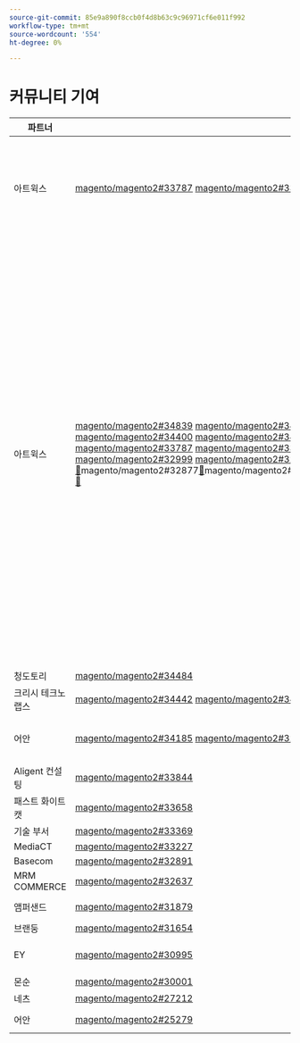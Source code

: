 ```yaml
---
source-git-commit: 85e9a890f8ccb0f4d8b63c9c96971cf6e011f992
workflow-type: tm+mt
source-wordcount: '554'
ht-degree: 0%

---
```

# 커뮤니티 기여

| 파트너 | 가져오기 요청 | 관련 GitHub 문제 |
| ------- | ------- | ------- |
| 아트윅스 | [magento/magento2#33787](https://github.com/magento/magento2/pull/33787) [magento/magento2#33662](https://github.com/magento/magento2/pull/33662) [magento/magento2#33661](https://github.com/magento/magento2/pull/33661) [magento/magento2#33431](https://github.com/magento/magento2/pull/33431) [magento/magento2#33232](https://github.com/magento/magento2/pull/33232) [magento/magento2#33218](https://github.com/magento/magento2/pull/33218) [magento/magento2#33214](https://github.com/magento/magento2/pull/33214) [magento/magento2#32226](https://github.com/magento/magento2/pull/32226) [magento/magento2#32139](https://github.com/magento/magento2/pull/32139) [magento/magento2#32133](https://github.com/magento/magento2/pull/32133) [magento/magento#32117232112](https://github.com/magento/magento2/pull/32117) [magento/magento2#](https://github.com/magento/magento2/pull/32112) | [magento/magento2#33689](https://github.com/magento/magento2/issues/33689) [magento/magento2#33635](https://github.com/magento/magento2/issues/33635) [magento/magento2#33556](https://github.com/magento/magento2/issues/33556) [magento/magento2#33806](https://github.com/magento/magento2/issues/33806) [magento/magento2#32381](https://github.com/magento/magento2/issues/32381) [magento/magento2#33786](https://github.com/magento/magento2/issues/33786) [magento/magento2#33785](https://github.com/magento/magento2/issues/33785) [magento/magento2#33784](https://github.com/magento/magento2/issues/33784) [magento/magento2#33775](https://github.com/magento/magento2/issues/33775) |
| 아트윅스 | [magento/magento2#34839](https://github.com/magento/magento2/pull/34839) [magento/magento2#34827](https://github.com/magento/magento2/pull/34827) [magento/magento2#34821](https://github.com/magento/magento2/pull/34821) [magento/magento2#34820](https://github.com/magento/magento2/pull/34820) [magento/magento2#34819](https://github.com/magento/magento2/pull/34819) [magento/magento2#34793](https://github.com/magento/magento2/pull/34793) [magento/magento2#34788](https://github.com/magento/magento2/pull/34788) [magento/magento2#34781](https://github.com/magento/magento2/pull/34781) [magento/magento2#34774](https://github.com/magento/magento2/pull/34774) [magento/magento2#34769](https://github.com/magento/magento2/pull/34769) [magento/magento#34737234617](https://github.com/magento/magento2/pull/34737) [magento/magento2#34522](https://github.com/magento/magento2/pull/34617) [magento/magento2#34492](https://github.com/magento/magento2/pull/34522) [magento/magento2#34491](https://github.com/magento/magento2/pull/34492) [magento/magento2#34470](https://github.com/magento/magento2/pull/34491) [magento/magento2#34419](https://github.com/magento/magento2/pull/34470) [magento/magento2#34418](https://github.com/magento/magento2/pull/34419) [magento/magento2#34410](https://github.com/magento/magento2/pull/34418) [magento/magento2#34400](https://github.com/magento/magento2/pull/34410) [magento/magento2#34346](https://github.com/magento/magento2/pull/34400) [magento/magento#343022](https://github.com/magento/magento2/pull/34346) [magento/magento2#34298](https://github.com/magento/magento2/pull/34302) [magento/magento2#34257](https://github.com/magento/magento2/pull/34298) [magento/magento2#34256](https://github.com/magento/magento2/pull/34257) [magento/magento2#34207](https://github.com/magento/magento2/pull/34256) [magento/magento2#34152](https://github.com/magento/magento2/pull/34207) [magento/magento2#34149](https://github.com/magento/magento2/pull/34152) [magento/magento2#34128](https://github.com/magento/magento2/pull/34149) [magento/magento2#34114](https://github.com/magento/magento2/pull/34128) [magento/magento#34113](https://github.com/magento/magento2/pull/34114) [magento/magento#341102#34099](https://github.com/magento/magento2/pull/34113) [magento/magento2#34076](https://github.com/magento/magento2/pull/34110) [magento/magento2#34075](https://github.com/magento/magento2/pull/34099) [magento/magento2#34051](https://github.com/magento/magento2/pull/34076) [magento/magento2#34022](https://github.com/magento/magento2/pull/34075) [magento/magento2#33999](https://github.com/magento/magento2/pull/34051) [magento/magento2#33787](https://github.com/magento/magento2/pull/34022) [magento/magento2#33727](https://github.com/magento/magento2/pull/33999) [magento/magento2#33683](https://github.com/magento/magento2/pull/33787) [magento/magento2#33682](https://github.com/magento/magento2/pull/33727) [magento/magento#336622](https://github.com/magento/magento2/pull/33683) [magento/magento2#33661](https://github.com/magento/magento2/pull/33682) [magento/magento2#33571](https://github.com/magento/magento2/pull/33662) [magento/magento2#33549](https://github.com/magento/magento2/pull/33661) [magento/magento2#33547](https://github.com/magento/magento2/pull/33571) [magento/magento2#33530](https://github.com/magento/magento2/pull/33549) [magento/magento2#33454](https://github.com/magento/magento2/pull/33547) [magento/magento2#33431](https://github.com/magento/magento2/pull/33530) [magento/magento2#33232](https://github.com/magento/magento2/pull/33454) [magento/magento#33218](https://github.com/magento/magento2/pull/33431) [magento/magento2#33214](https://github.com/magento/magento2/pull/33232) [magento/magento2#33149](https://github.com/magento/magento2/pull/33218) [magento/magento2#33124](https://github.com/magento/magento2/pull/33214) [magento/magento2#33106](https://github.com/magento/magento2/pull/33149) [magento/magento2#32999](https://github.com/magento/magento2/pull/33124) [magento/magento2#32997](https://github.com/magento/magento2/pull/33106) [magento/magento2#32986](https://github.com/magento/magento2/pull/32999) [&#128279;](https://github.com/magento/magento2/pull/32997)magento/magento2#32877[&#128279;](https://github.com/magento/magento2/pull/32986)magento/magento2#32792[&#128279;](https://github.com/magento/magento2/pull/32877)magento/magento2#32771[&#128279;](https://github.com/magento/magento2/pull/32792)magento/magento2#32282[&#128279;](https://github.com/magento/magento2/pull/32771)magento/magento2#32226[&#128279;](https://github.com/magento/magento2/pull/32282)magento/magento2#32139[&#128279;](https://github.com/magento/magento2/pull/32226)magento/magento2#32133[&#128279;](https://github.com/magento/magento2/pull/32139)magento/magento2#32117[&#128279;](https://github.com/magento/magento2/pull/32133)magento/magento2#32112[&#128279;](https://github.com/magento/magento2/pull/32117)magento/magento2#31963[&#128279;](https://github.com/magento/magento2/pull/32112)magento/magento2#31894[&#128279;](https://github.com/magento/magento2/pull/31963)magento/magento2#31877[&#128279;](https://github.com/magento/magento2/pull/31894)magento/magento2#31785[&#128279;](https://github.com/magento/magento2/pull/31877)magento/magento2#31774[&#128279;](https://github.com/magento/magento2/pull/31785)magento/magento2#31100[&#128279;](https://github.com/magento/magento2/pull/31774)magento/magento2#30803[&#128279;](https://github.com/magento/magento2/pull/31100)magento/magento2#30562[&#128279;](https://github.com/magento/magento2/pull/30803)magento/magento2#30526[&#128279;](https://github.com/magento/magento2/pull/30562) [&#128279;](https://github.com/magento/magento2/pull/30526) | [magento/magento2#34579](https://github.com/magento/magento2/issues/34579) [magento/magento2#34490](https://github.com/magento/magento2/issues/34490) [magento/magento2#34422](https://github.com/magento/magento2/issues/34422) [magento/magento2#34510](https://github.com/magento/magento2/issues/34510) [magento/magento2#34414](https://github.com/magento/magento2/issues/34414) [magento/magento2#34511](https://github.com/magento/magento2/issues/34511) [magento/magento2#34435](https://github.com/magento/magento2/issues/34435) [magento/magento2#34512](https://github.com/magento/magento2/issues/34512) [magento/magento2#34317](https://github.com/magento/magento2/issues/34317) [magento/magento2#32948](https://github.com/magento/magento2/issues/32948) [magento/magento#26254234316](https://github.com/magento/magento2/issues/26254) [magento/magento2#34314](https://github.com/magento/magento2/issues/34316) [magento/magento2#34313](https://github.com/magento/magento2/issues/34314) [magento/magento2#34312](https://github.com/magento/magento2/issues/34313) [magento/magento2#34311](https://github.com/magento/magento2/issues/34312) [magento/magento2#34315](https://github.com/magento/magento2/issues/34311) [magento/magento2#33747](https://github.com/magento/magento2/issues/34315) [magento/magento2#33589](https://github.com/magento/magento2/issues/33747) [magento/magento2#33689](https://github.com/magento/magento2/issues/33589) [magento/magento2#33531](https://github.com/magento/magento2/issues/33689) [magento/magento#336352](https://github.com/magento/magento2/issues/33531) [magento/magento2#33556](https://github.com/magento/magento2/issues/33635) [magento/magento2#33806](https://github.com/magento/magento2/issues/33556) [magento/magento2#32615](https://github.com/magento/magento2/issues/33806) [magento/magento2#32991](https://github.com/magento/magento2/issues/32615) [magento/devdocs#9248](https://github.com/magento/devdocs/issues/9248) [magento/magento2#32821](https://github.com/magento/magento2/issues/32991) [magento/magento2#33788](https://github.com/magento/magento2/issues/32821) [magento/magento2#32381](https://github.com/magento/magento2/issues/33788) [magento/magento2#33786](https://github.com/magento/magento2/issues/32381) [magento/magento2#33785](https://github.com/magento/magento2/issues/33786) [magento/magento2#33784](https://github.com/magento/magento2/issues/33785) [magento/magento2#33775](https://github.com/magento/magento2/issues/33784) [magento/magento2#33783](https://github.com/magento/magento2/issues/33775) [magento/magento2#30828](https://github.com/magento/magento2/issues/33783) [magento/magento2#33774](https://github.com/magento/magento2/issues/30828) [magento/magento2#33773](https://github.com/magento/magento2/issues/33774) [magento/magento2#](https://github.com/magento/magento2/issues/33773) |
| 청도토리 | [magento/magento2#34484](https://github.com/magento/magento2/pull/34484) |  |
| 크리시 테크노랩스 | [magento/magento2#34442](https://github.com/magento/magento2/pull/34442) [magento/magento2#34423](https://github.com/magento/magento2/pull/34423) [magento/magento2#34171](https://github.com/magento/magento2/pull/34171) [magento/magento2#34157](https://github.com/magento/magento2/pull/34157) |  |
| 어안 | [magento/magento2#34185](https://github.com/magento/magento2/pull/34185) [magento/magento2#32720](https://github.com/magento/magento2/pull/32720) [magento/magento2#25279](https://github.com/magento/magento2/pull/25279) | [magento/magento2#34513](https://github.com/magento/magento2/issues/34513) [magento/magento2#34356](https://github.com/magento/magento2/issues/34356) [magento/magento2#29647](https://github.com/magento/magento2/issues/29647) [magento/magento2#30241](https://github.com/magento/magento2/issues/30241) |
| Aligent 컨설팅 | [magento/magento2#33844](https://github.com/magento/magento2/pull/33844) |  |
| 패스트 화이트 캣 | [magento/magento2#33658](https://github.com/magento/magento2/pull/33658) | [magento/magento2#33839](https://github.com/magento/magento2/issues/33839) |
| 기술 부서 | [magento/magento2#33369](https://github.com/magento/magento2/pull/33369) | [magento/magento2#34451](https://github.com/magento/magento2/issues/34451) |
| MediaCT | [magento/magento2#33227](https://github.com/magento/magento2/pull/33227) | [magento/magento2#33984](https://github.com/magento/magento2/issues/33984) |
| Basecom | [magento/magento2#32891](https://github.com/magento/magento2/pull/32891) | [magento/magento2#32885](https://github.com/magento/magento2/issues/32885) |
| MRM COMMERCE | [magento/magento2#32637](https://github.com/magento/magento2/pull/32637) | [magento/magento2#32636](https://github.com/magento/magento2/issues/32636) |
| 앰퍼샌드 | [magento/magento2#31879](https://github.com/magento/magento2/pull/31879) | [maritos/magento2-performance-fixes#4](https://github.com/maritos/magento2-performance-fixes/issues/4) |
| 브랜둥 | [magento/magento2#31654](https://github.com/magento/magento2/pull/31654) | [magento/magento2#30948](https://github.com/magento/magento2/issues/30948) |
| EY | [magento/magento2#30995](https://github.com/magento/magento2/pull/30995) | [magento/magento2#31019](https://github.com/magento/magento2/issues/31019) [magento/magento2#32625](https://github.com/magento/magento2/issues/32625) [magento/magento2#33696](https://github.com/magento/magento2/issues/33696) |
| 몬순 | [magento/magento2#30001](https://github.com/magento/magento2/pull/30001) | [magento/magento-semver#50](https://github.com/magento/magento-semver/issues/50) |
| 네츠 | [magento/magento2#27212](https://github.com/magento/magento2/pull/27212) | [magento/magento2#29609](https://github.com/magento/magento2/issues/29609) |
| 어안 | [magento/magento2#25279](https://github.com/magento/magento2/pull/25279) | [magento/magento2#29647](https://github.com/magento/magento2/issues/29647) [magento/magento2#30241](https://github.com/magento/magento2/issues/30241) |
